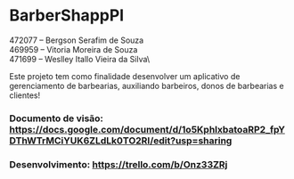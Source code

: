 # BarberShappPI

472077 – Bergson Serafim de Souza\
469959 – Vitoria Moreira de Souza\
471699 – Weslley Itallo Vieira da Silva\

Este projeto tem como finalidade desenvolver um aplicativo de gerenciamento de barbearias, auxiliando barbeiros, donos de barbearias e clientes!

### Documento de visão: https://docs.google.com/document/d/1o5KphlxbatoaRP2_fpYDThWTrMCiYUK6ZLdLk0TO2RI/edit?usp=sharing
### Desenvolvimento: https://trello.com/b/Onz33ZRj
